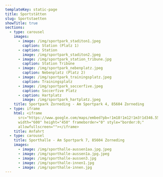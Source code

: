 ```yaml
---
templateKey: static-page
title: Sportstätten
slug: Sportstaetten
showTitle: true
sections:
  - type: carousel
    images:
      - image: /img/sportpark_staditon1.jpeg
        caption: Station (Platz 1)
      - caption: Station
        image: /img/sportpark_staditon2.jpeg
      - image: /img/sportpark_station_tribune.jpg
        caption: Station Tribüne
      - image: /img/sportpark_nebenplatz.jpeg
        caption: Nebenplatz (Platz 2)
      - image: /img/sportpark_trainingsplatz.jpeg
        caption: Trainingsplatz
      - image: /img/sportpark_soccerfive.jpeg
        caption: Soccerfive Platz
      - caption: Hartplatz
        image: /img/sportpark_hartplatz.jpeg
    title: Sportpark Zorneding - Am Sportpark 4, 85604 Zorneding
  - type: iframe
    html: <iframe
      src="https://www.google.com/maps/embed?pb=!1m18!1m12!1m3!1d346.55202538975664!2d11.827428216546888!3d48.07876043511534!2m3!1f0!2f0!3f0!3m2!1i1024!2i768!4f13.1!3m3!1m2!1s0x479de2c4d8c50477%3A0x1bf345c151363cb!2sTSV%20Zorneding%201920%20e.V.!5e0!3m2!1sde!2sde!4v1569848021782!5m2!1sde!2sde"
      width="600" height="450" frameborder="0" style="border:0;"
      allowfullscreen=""></iframe>
    title: Anfahrt
  - type: carousel
    title: Sporthalle - Am Sportpark 7, 85604 Zorneding
    images:
      - image: /img/sporthalle-aussen1aa.jpg.jpeg
      - image: /img/sporthalle-aussen1a.jpg.jpeg
      - image: /img/sporthalle-aussen3.jpg
      - image: /img/sporthalle-innen1.jpg
      - image: /img/sporthalle-innen.jpg
---
```


